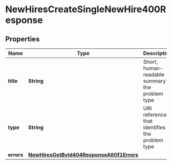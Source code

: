 

# NewHiresCreateSingleNewHire400Response


## Properties

| Name | Type | Description | Notes |
|------------ | ------------- | ------------- | -------------|
|**title** | **String** | Short, human-readable summary of the problem type |  [optional] |
|**type** | **String** | URI reference that identifies the problem type |  [optional] |
|**errors** | [**NewHiresGetById404ResponseAllOf1Errors**](NewHiresGetById404ResponseAllOf1Errors.md) |  |  [optional] |



